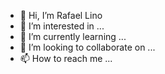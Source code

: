 - 👋 Hi, I’m Rafael Lino
- 👀 I’m interested in ...
- 🌱 I’m currently learning ...
- 💞️ I’m looking to collaborate on ...
- 📫 How to reach me ...

<!---
XRafsX/XRafsX is a ✨ special ✨ repository because its `README.md` (this file) appears on your GitHub profile.
You can click the Preview link to take a look at your changes.
--->
